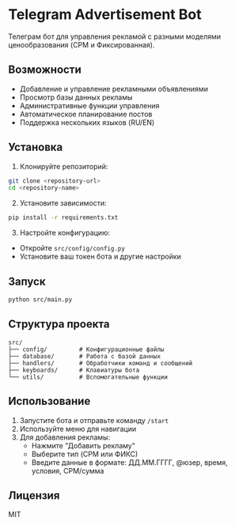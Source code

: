 # Telegram Advertisement Bot

Телеграм бот для управления рекламой с разными моделями ценообразования (CPM и Фиксированная).

## Возможности

- Добавление и управление рекламными объявлениями
- Просмотр базы данных рекламы
- Административные функции управления
- Автоматическое планирование постов
- Поддержка нескольких языков (RU/EN)

## Установка

1. Клонируйте репозиторий:
```bash
git clone <repository-url>
cd <repository-name>
```

2. Установите зависимости:
```bash
pip install -r requirements.txt
```

3. Настройте конфигурацию:
- Откройте `src/config/config.py`
- Установите ваш токен бота и другие настройки

## Запуск

```bash
python src/main.py
```

## Структура проекта

```
src/
├── config/         # Конфигурационные файлы
├── database/       # Работа с базой данных
├── handlers/       # Обработчики команд и сообщений
├── keyboards/      # Клавиатуры бота
└── utils/          # Вспомогательные функции
```

## Использование

1. Запустите бота и отправьте команду `/start`
2. Используйте меню для навигации
3. Для добавления рекламы:
   - Нажмите "Добавить рекламу"
   - Выберите тип (CPM или ФИКС)
   - Введите данные в формате: ДД.ММ.ГГГГ, @юзер, время, условия, CPM/сумма

## Лицензия

MIT 